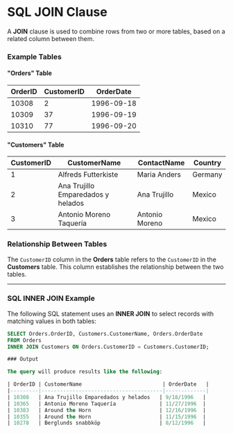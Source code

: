 # SQL JOIN Clause

A **JOIN** clause is used to combine rows from two or more tables, based on a related column between them.

### Example Tables

#### "Orders" Table

| OrderID | CustomerID | OrderDate   |
|---------|------------|-------------|
| 10308   | 2          | 1996-09-18  |
| 10309   | 37         | 1996-09-19  |
| 10310   | 77         | 1996-09-20  |

#### "Customers" Table

| CustomerID | CustomerName                          | ContactName   | Country   |
|------------|---------------------------------------|---------------|-----------|
| 1          | Alfreds Futterkiste                  | Maria Anders  | Germany   |
| 2          | Ana Trujillo Emparedados y helados   | Ana Trujillo  | Mexico    |
| 3          | Antonio Moreno Taquería              | Antonio Moreno| Mexico    |

### Relationship Between Tables

The `CustomerID` column in the **Orders** table refers to the `CustomerID` in the **Customers** table. This column establishes the relationship between the two tables.

---

### SQL INNER JOIN Example

The following SQL statement uses an **INNER JOIN** to select records with matching values in both tables:

```sql
SELECT Orders.OrderID, Customers.CustomerName, Orders.OrderDate
FROM Orders
INNER JOIN Customers ON Orders.CustomerID = Customers.CustomerID;

### Output

The query will produce results like the following:

| OrderID | CustomerName                          | OrderDate   |
|---------|---------------------------------------|-------------|
| 10308   | Ana Trujillo Emparedados y helados   | 9/18/1996   |
| 10365   | Antonio Moreno Taquería              | 11/27/1996  |
| 10383   | Around the Horn                      | 12/16/1996  |
| 10355   | Around the Horn                      | 11/15/1996  |
| 10278   | Berglunds snabbköp                   | 8/12/1996   |




